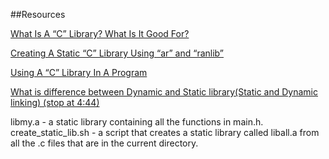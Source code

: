 ##Resources

[What Is A “C” Library? What Is It Good For?](https://docencia.ac.upc.edu/FIB/USO/Bibliografia/unix-c-libraries.html)

[Creating A Static “C” Library Using “ar” and “ranlib”](https://docencia.ac.upc.edu/FIB/USO/Bibliografia/unix-c-libraries.html)

[Using A “C” Library In A Program](https://docencia.ac.upc.edu/FIB/USO/Bibliografia/unix-c-libraries.html)

[What is difference between Dynamic and Static library(Static and Dynamic linking) (stop at 4:44)](https://www.youtube.com/watch?v=eW5he5uFBNM)

libmy.a - a static library containing all the functions in main.h. <br />
create_static_lib.sh - a script that creates a static library called liball.a from all the .c files that are in the current directory.<br />
